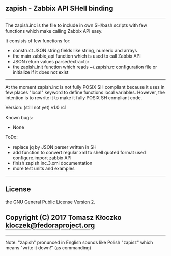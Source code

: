 ## zapish - Zabbix API SHell binding
-----------------------------------

The zapish.inc is the file to include in own SH/bash scripts with few functions which make calling Zabbix API easy.

It consists of few functions for:
* construct JSON string fields like string, numeric and arrays
* the main zabbix_api function which is used to call Zabbix API
* JSON return values parser/extractor
* the zapish_init function which reads ~/.zapish.rc configuration file or initialize if it does not exist

---
At the moment zapish.inc is not fully POSIX SH compliant because it uses in few places "local" keyword to define functions local variables. However, the
intention is to rewrite it to make it fully POSIX SH compliant code.
       
Version: (still not yet) v1.0 rc1

Known bugs:
* None

ToDo:
* replace jq by JSON parser written in SH
* add function to convert regular xml to shell quoted format used configure.import zabbix API
* finish zapish.inc.3.xml documentation
* more test units and examples

------------------------------------
## License ##
the GNU General Public License Version 2.

## Copyright (C) 2017 Tomasz Kłoczko <kloczek@fedoraproject.org>

------------------------------------
Note: "zapish" pronunced in English sounds like Polish "zapisz" which means "write it down!" (as commanding)
